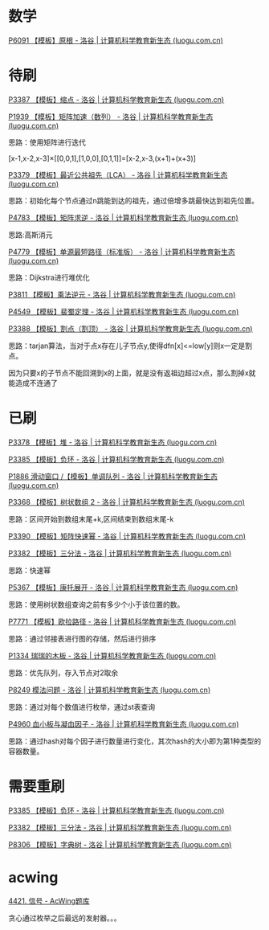 # 数学

[P6091 【模板】原根 - 洛谷 | 计算机科学教育新生态 (luogu.com.cn)](https://www.luogu.com.cn/problem/P6091)

# 待刷

[P3387 【模板】缩点 - 洛谷 | 计算机科学教育新生态 (luogu.com.cn)](https://www.luogu.com.cn/problem/P3387)

[P1939 【模板】矩阵加速（数列） - 洛谷 | 计算机科学教育新生态 (luogu.com.cn)](https://www.luogu.com.cn/problem/P1939)

思路：使用矩阵进行迭代

[x-1,x-2,x-3]×[[0,0,1],[1,0,0],[0,1,1]]=[x-2,x-3,(x+1)+(x+3)]

[P3379 【模板】最近公共祖先（LCA） - 洛谷 | 计算机科学教育新生态 (luogu.com.cn)](https://www.luogu.com.cn/problem/P3379)

思路：初始化每个节点通过n跳能到达的祖先，通过倍增多跳最快达到祖先位置。

[P4783 【模板】矩阵求逆 - 洛谷 | 计算机科学教育新生态 (luogu.com.cn)](https://www.luogu.com.cn/problem/P4783)

思路:高斯消元

[P4779 【模板】单源最短路径（标准版） - 洛谷 | 计算机科学教育新生态 (luogu.com.cn)](https://www.luogu.com.cn/problem/P4779)

思路：Dijkstra进行堆优化

[P3811 【模板】乘法逆元 - 洛谷 | 计算机科学教育新生态 (luogu.com.cn)](https://www.luogu.com.cn/problem/P3811)

[P4549 【模板】裴蜀定理 - 洛谷 | 计算机科学教育新生态 (luogu.com.cn)](https://www.luogu.com.cn/problem/P4549)

[P3388 【模板】割点（割顶） - 洛谷 | 计算机科学教育新生态 (luogu.com.cn)](https://www.luogu.com.cn/problem/P3388)

思路：tarjan算法，当对于点x存在儿子节点y,使得dfn[x]<=low[y]则x一定是割点。

因为只要x的子节点不能回溯到x的上面，就是没有返祖边超过x点，那么割掉x就能造成不连通了

# 已刷

[P3378 【模板】堆 - 洛谷 | 计算机科学教育新生态 (luogu.com.cn)](https://www.luogu.com.cn/problem/P3378)

[P3385 【模板】负环 - 洛谷 | 计算机科学教育新生态 (luogu.com.cn)](https://www.luogu.com.cn/problem/solution/P3385)

[P1886 滑动窗口 /【模板】单调队列 - 洛谷 | 计算机科学教育新生态 (luogu.com.cn)](https://www.luogu.com.cn/problem/P1886)

[P3368 【模板】树状数组 2 - 洛谷 | 计算机科学教育新生态 (luogu.com.cn)](https://www.luogu.com.cn/problem/P3368)

思路：区间开始到数组末尾+k,区间结束到数组末尾-k

[P3390 【模板】矩阵快速幂 - 洛谷 | 计算机科学教育新生态 (luogu.com.cn)](https://www.luogu.com.cn/problem/P3390)

[P3382 【模板】三分法 - 洛谷 | 计算机科学教育新生态 (luogu.com.cn)](https://www.luogu.com.cn/problem/P3382)

思路：快速幂

[P5367 【模板】康托展开 - 洛谷 | 计算机科学教育新生态 (luogu.com.cn)](https://www.luogu.com.cn/problem/P5367)

思路：使用树状数组查询之前有多少个小于该位置的数。

[P7771 【模板】欧拉路径 - 洛谷 | 计算机科学教育新生态 (luogu.com.cn)](https://www.luogu.com.cn/problem/P7771)

思路：通过邻接表进行图的存储，然后进行排序

[P1334 瑞瑞的木板 - 洛谷 | 计算机科学教育新生态 (luogu.com.cn)](https://www.luogu.com.cn/problem/P1334)

思路：优先队列，存入节点对2取余

[P8249 模法问题 - 洛谷 | 计算机科学教育新生态 (luogu.com.cn)](https://www.luogu.com.cn/problem/P8249)

思路：通过对每个数值进行枚举，通过st表查询

[P4960 血小板与凝血因子 - 洛谷 | 计算机科学教育新生态 (luogu.com.cn)](https://www.luogu.com.cn/problem/P4960)

思路：通过hash对每个因子进行数量进行变化，其次hash的大小即为第1种类型的容器数量。

# 需要重刷

[P3385 【模板】负环 - 洛谷 | 计算机科学教育新生态 (luogu.com.cn)](https://www.luogu.com.cn/problem/solution/P3385)

[P3382 【模板】三分法 - 洛谷 | 计算机科学教育新生态 (luogu.com.cn)](https://www.luogu.com.cn/problem/P3382)

[P8306 【模板】字典树 - 洛谷 | 计算机科学教育新生态 (luogu.com.cn)](https://www.luogu.com.cn/problem/P8306)



# acwing

[4421. 信号 - AcWing题库](https://www.acwing.com/problem/content/4424/)

贪心通过枚举之后最远的发射器。。。
